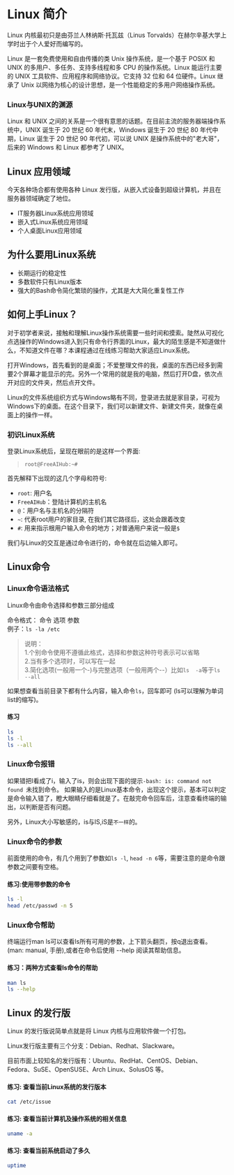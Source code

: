 # Linux 简介
Linux 内核最初只是由芬兰人林纳斯·托瓦兹（Linus Torvalds）在赫尔辛基大学上学时出于个人爱好而编写的。

Linux 是一套免费使用和自由传播的类 Unix 操作系统，是一个基于 POSIX 和 UNIX 的多用户、多任务、支持多线程和多 CPU 的操作系统。Linux 能运行主要的 UNIX 工具软件、应用程序和网络协议。它支持 32 位和 64 位硬件。Linux 继承了 Unix 以网络为核心的设计思想，是一个性能稳定的多用户网络操作系统。

### Linux与UNIX的渊源

Linux 和 UNIX 之间的关系是一个很有意思的话题。在目前主流的服务器端操作系统中，UNIX 诞生于 20 世纪 60 年代末，Windows 诞生于 20 世纪 80 年代中期，Linux 诞生于 20 世纪 90 年代初，可以说 UNIX 是操作系统中的"老大哥"，后来的 Windows 和 Linux 都参考了 UNIX。

## Linux 应用领域
今天各种场合都有使用各种 Linux 发行版，从嵌入式设备到超级计算机，并且在服务器领域确定了地位。
- IT服务器Linux系统应用领域
- 嵌入式Linux系统应用领域
- 个人桌面Linux应用领域

## 为什么要用Linux系统

- 长期运行的稳定性
- 多数软件只有Linux版本
- 强大的Bash命令简化繁琐的操作，尤其是大大简化重复性工作

## 如何上手Linux？
对于初学者来说，接触和理解Linux操作系统需要一些时间和摸索。陡然从可视化点选操作的Windows进入到只有命令行界面的Linux，最大的陌生感是不知道做什么，不知道文件在哪？本课程通过在线练习帮助大家适应Linux系统。

打开Windows，首先看到的是桌面；不爱整理文件的我，桌面的东西已经多到需要2个屏幕才能显示的完。另外一个常用的就是我的电脑，然后打开D盘，依次点开对应的文件夹，然后点开文件。

Linux的文件系统组织方式与Windows略有不同，登录进去就是家目录，可视为Windows下的桌面。在这个目录下，我们可以新建文件、新建文件夹，就像在桌面上的操作一样。

### 初识Linux系统
登录Linux系统后，呈现在眼前的是这样一个界面:

> `root@FreeAIHub:~#`

首先解释下出现的这几个字母和符号:
- `root`: 用户名
- `FreeAIHub`：登陆计算机的主机名
- `@`：用户名与主机名的分隔符
- `~`: 代表root用户的家目录, 在我们其它路径后，这处会跟着改变
- `#`: 用来指示根用户输入命令的地方；对普通用户来说一般是`$`

我们与Linux的交互是通过命令进行的，命令就在后边输入即可。

## Linux命令
### Linux命令语法格式
Linux命令由命令选择和参数三部分组成

命令格式： 命令 选项 参数  
例子：`ls -la /etc`  

> 说明：  
> 1.个别命令使用不遵循此格式，选择和参数这种符号表示可以省略  
> 2.当有多个选项时，可以写在一起  
> 3.简化选项(一般用一个-)与完整选项（一般用两个--）比如`ls  -a`等于`ls  --all`

如果想查看当前目录下都有什么内容，输入命令`ls`，回车即可 (ls可以理解为单词list的缩写)。
#### 练习
```bash
ls
ls -l
ls --all
```

### Linux命令报错
如果错把l看成了i，输入了is，则会出现下面的提示`-bash: is: command not found
`未找到命令。
如果输入的是Linux基本命令，出现这个提示，基本可以判定是命令输入错了，瞪大眼睛仔细看就是了。在敲完命令回车后，注意查看终端的输出，以判断是否有问题。

另外，Linux大小写敏感的，is与IS,iS是`不一样`的。

### Linux命令的参数
前面使用的命令，有几个用到了参数如`ls -l`, `head -n 6`等，需要注意的是命令跟参数之间要有空格。

#### 练习:使用带参数的命令
```bash
ls -l
head /etc/passwd -n 5
```

### Linux命令帮助
终端运行man ls可以查看ls所有可用的参数，上下箭头翻页，按q退出查看。(man: manual, 手册),或者在命令后使用 --help 阅读其帮助信息。

#### 练习：两种方式查看ls命令的帮助
```bash
man ls
ls --help
```

## Linux 的发行版
Linux 的发行版说简单点就是将 Linux 内核与应用软件做一个打包。

Linux发行版主要有三个分支：Debian、Redhat、Slackware。

目前市面上较知名的发行版有：Ubuntu、RedHat、CentOS、Debian、Fedora、SuSE、OpenSUSE、Arch Linux、SolusOS 等。


#### 练习: 查看当前Linux系统的发行版本
```bash
cat /etc/issue
```
#### 练习: 查看当前计算机及操作系统的相关信息

```bash
uname -a
```
#### 练习: 查看当前系统启动了多久

```bash
uptime
```
